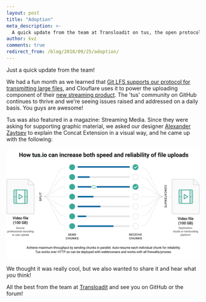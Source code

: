 ```yaml
---
layout: post
title: "Adoption"
meta_description: >-
  A quick update from the team at Transloadit on tus, the open protocol for resumable file uploads.
author: kvz
comments: true
redirect_from: /blog/2018/09/25/adoption/
---
```


Just a quick update from the team!
 
We had a fun month as we learned that [Git LFS supports our protocol for transmitting large files](https://github.com/git-lfs/git-lfs/blob/master/docs/man/git-lfs-config.5.ronn#transfer-upload--download-settings), and Clouflare uses it to power the uploading component of their [new streaming product](https://blog.cloudflare.com/how-cloudflare-streams/). The 'tus' community on GitHub continues to thrive and we're seeing issues raised and addressed on a daily basis. You guys are awesome!

<!--more-->

Tus was also featured in a magazine: Streaming Media. Since they were asking for supporting graphic material, we asked our designer [Alexander Zaytsev](https://twitter.com/nqst) to explain the Concat Extension in a visual way, and he came up with the following:

<img style="max-width: 100%; max-height: 100%" src="/assets/img/concat.jpeg">

We thought it was really cool, but we also wanted to share it and hear what _you_ think!

All the best from the team at [Transloadit](https://transloadit.com) and see you on GitHub or the forum!
